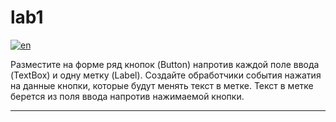 # lab1
[![en](https://img.shields.io/badge/lang-en-red.svg)](https://github.com/nikolay2022/sem2_csharp/blob/main/lab1/README.md)

Разместите на форме ряд кнопок (Button) напротив каждой поле ввода 
(TextBox) и одну метку (Label). Создайте обработчики события нажатия 
на данные кнопки, которые будут менять текст в метке. Текст в метке 
берется из поля ввода напротив нажимаемой кнопки.


---
